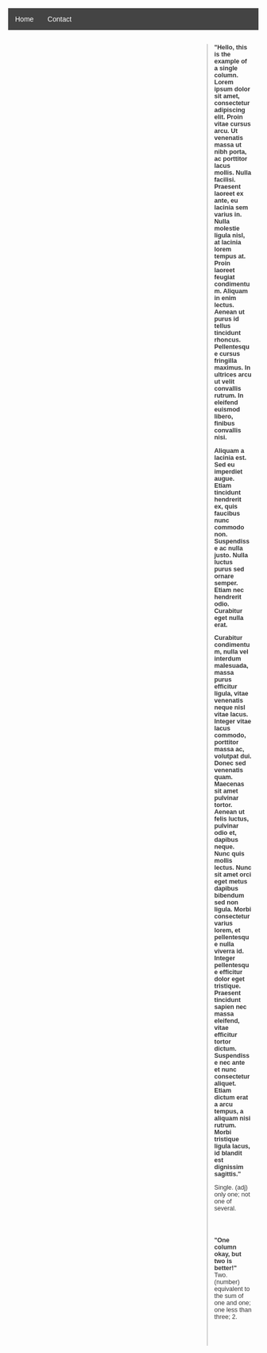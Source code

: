 <html lang="en">
<head>
  <meta charset="UTF-8" />
  <meta name="viewport" content="width=device-width, initial-scale=1.0"/>
  <title>Markdown with Sticky Comments </title>
  <style>
    body {
      margin: 0;
      font-family: Arial, sans-serif;
    }
    nav {
      background-color: #444;
      color: white;
      padding: 1em;
      display: flex;
      justify-content: flex-start;
      gap: 2em;
    }
    .container {
      display: grid;
      grid-template-columns: 80% 20%;
      padding: 2em;
      gap: 1em;
    }
    .markdown {
      font-size: 1.2em;
      line-height: 1.6;
    }
    .markdown p {
      margin-bottom: 2em;
      position: relative;
    }
    .comments {
      position: sticky;
      top: 2em;
      font-size: 0.9em;
      color: #333;
      border-left: 2px solid #ccc;
      padding-left: 1em;
    }
    .comment-block {
      margin-bottom: 4em;
    }
    .comment-title {
      font-weight: bold;
    }
  </style>
</head>
<body>
  <nav>
    <div>Home</div>
    <div>Contact</div>
  </nav>

  <div class="container">
    <div class="markdown" id="markdown-content"></div>
    <div class="comments">
      <div class="comment-block">
        <div class="comment-title">"Hello, this is the example of a single column. Lorem ipsum dolor sit amet, consectetur adipiscing elit. Proin vitae cursus arcu. Ut venenatis massa ut nibh porta, ac porttitor lacus mollis. Nulla facilisi. Praesent laoreet ex ante, eu lacinia sem varius in. Nulla molestie ligula nisl, at lacinia lorem tempus at. Proin laoreet feugiat condimentum. Aliquam in enim lectus. Aenean ut purus id tellus tincidunt rhoncus. Pellentesque cursus fringilla maximus. In ultrices arcu ut velit convallis rutrum. In eleifend euismod libero, finibus convallis nisi.

Aliquam a lacinia est. Sed eu imperdiet augue. Etiam tincidunt hendrerit ex, quis faucibus nunc commodo non. Suspendisse ac nulla justo. Nulla luctus purus sed ornare semper. Etiam nec hendrerit odio. Curabitur eget nulla erat.

Curabitur condimentum, nulla vel interdum malesuada, massa purus efficitur ligula, vitae venenatis neque nisl vitae lacus. Integer vitae lacus commodo, porttitor massa ac, volutpat dui. Donec sed venenatis quam. Maecenas sit amet pulvinar tortor. Aenean ut felis luctus, pulvinar odio et, dapibus neque. Nunc quis mollis lectus. Nunc sit amet orci eget metus dapibus bibendum sed non ligula. Morbi consectetur varius lorem, et pellentesque nulla viverra id. Integer pellentesque efficitur dolor eget tristique. Praesent tincidunt sapien nec massa eleifend, vitae efficitur tortor dictum. Suspendisse nec ante et nunc consectetur aliquet. Etiam dictum erat a arcu tempus, a aliquam nisi rutrum. Morbi tristique ligula lacus, id blandit est dignissim sagittis."</div>
        <div>Single. (adj) only one; not one of several.</div>
      </div>
      <div class="comment-block">
        <div class="comment-title">"One column okay, but two is better!"</div>
        <div>Two. (number) equivalent to the sum of one and one; one less than three; 2.</div>
      </div>
    </div>
  </div>

  <!-- Load Marked.js for Markdown parsing -->
  <script src="https://cdn.jsdelivr.net/npm/marked/marked.min.js"></script>
  <script>
    const markdownText = `
Hello, this is the example of a single column.  
One column okay, but two is better!  
Keep reading to learn more...
    `;
    document.getElementById('markdown-content').innerHTML = marked.parse(markdownText);
  </script>
</body>
</html>
